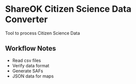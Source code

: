 # ShareOK Citizen Science Data Converter

Tool to process Citizen Science Data


## Workflow Notes

* Read csv files
* Verify data format
* Generate SAFs
* JSON data for maps